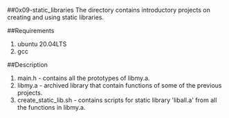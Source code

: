 ##0x09-static_libraries
The directory contains introductory projects on creating and using static libraries.

##Requirements
1. ubuntu 20.04LTS
2. gcc

##Description
1. main.h - contains all the prototypes of libmy.a.
2. libmy.a - archived library that contain functions of some of the previous projects.
3. create_static_lib.sh - contains scripts for static library 'liball.a' from all the functions in libmy.a.

